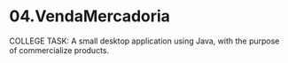 # 04.VendaMercadoria
COLLEGE TASK: A small desktop application using Java, with the purpose of commercialize products.
